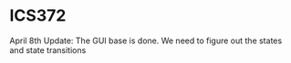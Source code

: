 # ICS372

April 8th Update: The GUI base is done. We need to figure out the states and state transitions
